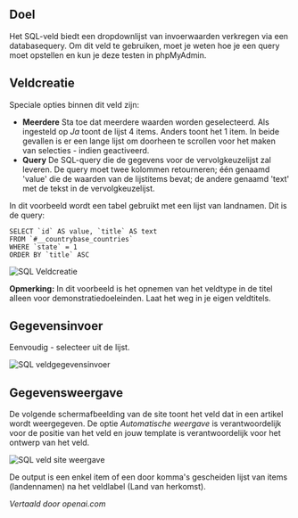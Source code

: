 <!-- Filename: J3.x:Adding_custom_fields/Sql_Field / Display title: SQL Veld -->

## Doel

Het SQL-veld biedt een dropdownlijst van invoerwaarden verkregen via een databasequery. Om dit veld te gebruiken, moet je weten hoe je een query moet opstellen en kun je deze testen in phpMyAdmin.


## Veldcreatie

Speciale opties binnen dit veld zijn:

- **Meerdere** Sta toe dat meerdere waarden worden geselecteerd. Als ingesteld op *Ja* toont de lijst 4 items. Anders toont het 1 item. In beide gevallen is er een lange lijst om doorheen te scrollen voor het maken van selecties - indien geactiveerd.
- **Query** De SQL-query die de gegevens voor de vervolgkeuzelijst zal leveren. De query moet twee kolommen retourneren; één genaamd 'value' die de waarden van de lijstitems bevat; de andere genaamd 'text' met de tekst in de vervolgkeuzelijst.

In dit voorbeeld wordt een tabel gebruikt met een lijst van landnamen. Dit is de query:
```
SELECT `id` AS value, `title` AS text
FROM `#__countrybase_countries`
WHERE `state` = 1
ORDER BY `title` ASC
```
![SQL Veldcreatie](../../../en/images/fields/fields-sql-edit.png)

**Opmerking:** In dit voorbeeld is het opnemen van het veldtype in de titel alleen voor demonstratiedoeleinden. Laat het weg in je eigen veldtitels.

## Gegevensinvoer

Eenvoudig - selecteer uit de lijst.

![SQL veldgegevensinvoer](../../../en/images/fields/fields-sql-data-entry.png)

## Gegevensweergave

De volgende schermafbeelding van de site toont het veld dat in een artikel wordt weergegeven. De optie *Automatische weergave* is verantwoordelijk voor de positie van het veld en jouw template is verantwoordelijk voor het ontwerp van het veld.

![SQL veld site weergave](../../../en/images/fields/fields-sql-site.png)

De output is een enkel item of een door komma's gescheiden lijst van items (landennamen) na het veldlabel (Land van herkomst).

*Vertaald door openai.com*

